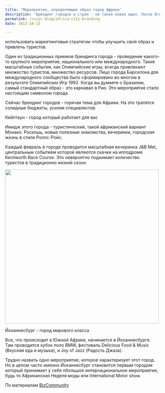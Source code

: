 ```yaml
---
title: 'Мероприятия, определяющие образ город Африки'
description: 'Брендинг городов и стран - не такая новая идея. После Второй Мировой Войны городам и странам пришлось использовать маркетинговые стратегии чтобы улучшить свой образ и привлечь туристов.'
permalink: /ru/pr-blog/africa-city-branding
date: 2013-10-15

---
```


использовать маркетинговые стратегии чтобы улучшить свой образ и привлечь туристов.

Один из традиционных приемов брендинга города - проведение какого-то крупного мероприятия, национального или международного. Такие масштабные события, как Олимпийские игры, всегда привлекают множество туристов, множество ресурсов. Лицо города Барселона для международного сообщества было сформировано во многом в результате Олимпийских Игр 1992. Когда вы думаете о Бразилии, самый стандартный образ - это карнавал в Рио. Это мероприятие стало настоящим символом города.

Сейчас брендинг городов - горячая тема для Африки. На это тратятся солидные бюджеты, усилия специалистов.

Кейптаун - город который работает для вас

Имидж этого города - туристический, такой африканский вариант Монако. Роскошь, новые полезные знакомства, вечеринки, городская жизнь в стиле Роллс-Ройс.

Каждый февраль в городе проводится масштабная вечеринка J&B Met, центральным событием которой являются скачки на ипподроме  Kenilworth Race Course. Это невероятно поднимает количество туристов в традиционно низкий сезон.

<img src="http://blog.summerhill.co.za/storage/racehorse-images/river-jetez/river-jetez-jb-met-lead.jpg" alt="" width="500">

Йоханнесбург - город мирового класса

Все, что происходит в Южной Африке, начинается в Йоханнесбурге. Там проводится кубок поло BMW, фестиваль Delicious Food & Music (Вкусная еда и музыка), и Joy of Jazz (Радость Джаза).

Трудно назвать одно мероприятие, которое характеризует этот город. Но в целом часто именно Йоханнесбург становится первым городом который принимает у себя пбольшое интернациональное мероприятие, будь то Африканская Неделя моды или International Motor show.

По материалам <a href="http://www.bizcommunity.com/Article/196/82/102561.html"> BizCommunity</a>

